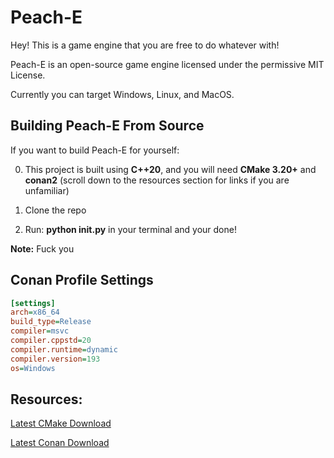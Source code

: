 # Peach-E
Hey! This is a game engine that you are free to do whatever with!

Peach-E is an open-source game engine licensed under the permissive MIT License. 

Currently you can target Windows, Linux, and MacOS.

## Building Peach-E From Source

If you want to build Peach-E for yourself:

0. This project is built using __C++20__, and you will need __CMake 3.20+__ and __conan2__ (scroll down to the resources section for links if you are unfamiliar)

1. Clone the repo

2. Run: __python init.py__ in your terminal and your done!

__Note:__ Fuck you

## Conan Profile Settings

```ini
[settings]
arch=x86_64
build_type=Release
compiler=msvc
compiler.cppstd=20
compiler.runtime=dynamic
compiler.version=193
os=Windows
```

## Resources:

[Latest CMake Download](https://cmake.org/download/)

[Latest Conan Download](https://conan.io/downloads)